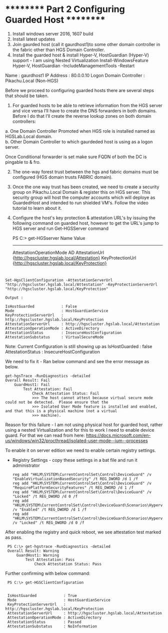 # ******** Part 2 Configuring Guarded Host ********

  1. Install windows server 2016, 1607 build
  2. Install latest updates
  3. Join gaurded host (call it gaurdhost1)to some other domain controller in the fabric other than HGS Domain Controller.
  4. Install the guarded host & install Hyper-V, HostGuardian (Hyper-V) support - I am using Nested Virtualization
  Install-WindowsFeature Hyper-V, HostGuardian -IncludeManagementTools -Restart

  Name : gaurdhost1
  IP Address : 80.0.0.10
  Logon Domain Controller : Pikachu.Local (Non-HGS)


Before we proceed to configuring guarded hosts there are several steps that should be taken.

 1. For guarded hosts to be able to retrieve information from the HGS server and vice versa I’ll have to create the DNS forwarders in both domains. 
  Before I do that I’ll create the reverse lookup zones on both domain controllers:

   a. One Domain Controller Promoted when HGS role is installed named as HGSLab.Local domain.  
   b. Other Domain Controller to which gaurdeded host is using as a logon server.

  Once Conditional forwarder is set make sure FQDN of both the DC is pingable to & fro.

 2. The one-way forest trust between the hgs and fabric domains must be configured (HGS domain trusts FABRIC domain).

 3. Once the one way trust has been created, we need to create a security group on Pikachu.Local Domain & register this on HGS server. This security group will host       the computer accounts which will deploye as GuardedHost and intended to run shielded VM's. Follow the video tutorial to learn about it.


 4. Configure the host's key protection & attestation URL's by issuing the following command on guarded host, however to get the URL's jump to HGS server and run
   Get-HGSServer command
   
    PS C:\> get-HGSserver
    Name                           Value
    ----                           -----
    AttestationOperationMode       AD
    AttestationUrl                 {http://hgscluster.hgslab.local/Attestation}
    KeyProtectionUrl               {http://hgscluster.hgslab.local/KeyProtection} 

#

    Set-HgsClientConfiguration -AttestationServerUrl "http://hgscluster.hgslab.local/Attestation" -KeyProtectionServerUrl "http://hgscluster.hgslab.local/KeyProtection"

    Output : 

    IsHostGuarded            : False
    Mode                     : HostGuardianService
    KeyProtectionServerUrl   : http://hgscluster.hgslab.local/KeyProtection
    AttestationServerUrl     : http://hgscluster.hgslab.local/Attestation
    AttestationOperationMode : ActiveDirectory
    AttestationStatus        : InsecureHostConfiguration
    AttestationSubstatus     : VirtualSecureMode

  Note: Current Configuration is still showing up as 
  IsHostGuarded : false
  AttestationStatus : InsecureHostConfiguration

  We need to fix it -
  Ran below command and see the error message as below.

    get-hgsTrace -RunDiagnostics -detailed
    Overall Result: Fail
        GuardHost1: Fail
            Test Attestation: Fail
                Check Attestation Status: Fail
                >>> The host cannot attest because virtual secure mode could not be detected.  Please ensure that the
                >>> Isolated User Mode feature is installed and enabled, and that this is a physical machine (not a virtual
                >>> machine).


  Reason for this failure - I am not using physical host for guarded host, rather using a nested Virtualization and for this to work I need to enable device guard.
  For that we can read from here:
  https://docs.microsoft.com/en-us/windows/win32/procthread/isolated-user-mode--ium--processes

  To enable it on server edition we need to enable certain registry settings.

  - Registry Settings - copy these settings in a bat file and run it administrator

        reg add "HKLM\SYSTEM\CurrentControlSet\Control\DeviceGuard" /v "EnableVirtualizationBasedSecurity" /t REG_DWORD /d 1 /f
        reg add "HKLM\SYSTEM\CurrentControlSet\Control\DeviceGuard" /v "RequirePlatformSecurityFeatures" /t REG_DWORD /d 1 /f
        reg add "HKLM\SYSTEM\CurrentControlSet\Control\DeviceGuard" /v "Locked" /t REG_DWORD /d 0 /f
        reg add "HKLM\SYSTEM\CurrentControlSet\Control\DeviceGuard\Scenarios\HypervisorEnforcedCodeIntegrity" /v "Enabled" /t REG_DWORD /d 1 /f
        reg add "HKLM\SYSTEM\CurrentControlSet\Control\DeviceGuard\Scenarios\HypervisorEnforcedCodeIntegrity" /v "Locked" /t REG_DWORD /d 0 /f

   After enabling the registry and quick reboot, we see attestation test marked as pass.

     PS C:\> get-hgstrace -RunDiagnostics -detailed
     Overall Result: Warning
         GuardHost1: Warning
             Test Attestation: Pass
                 Check Attestation Status: Pass


   Further confirming with below command:

     PS C:\> get-HGSClientConfiguration


     IsHostGuarded            : True
     Mode                     : HostGuardianService
     KeyProtectionServerUrl   : http://hgscluster.hgslab.local/KeyProtection
     AttestationServerUrl     : http://hgscluster.hgslab.local/Attestation
     AttestationOperationMode : ActiveDirectory
     AttestationStatus        : Passed
     AttestationSubstatus     : NoInformation


